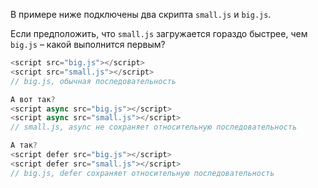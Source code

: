 В примере ниже подключены два скрипта `small.js` и `big.js`.

Если предположить, что `small.js` загружается гораздо быстрее, чем `big.js` – какой выполнится первым?

```javascript
<script src="big.js"></script>
<script src="small.js"></script>
// big.js, обычная последовательность
```

```javascript
А вот так?
<script async src="big.js"></script>
<script async src="small.js"></script>
// small.js, async не сохраняет относительную последовательность
```

```javascript
А так?
<script defer src="big.js"></script>
<script defer src="small.js"></script>
// big.js, defer сохраняет относительную последовательность
```

